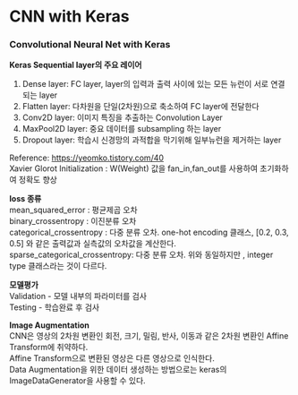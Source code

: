 # CNN with Keras

### Convolutional Neural Net with Keras

**Keras Sequential layer의 주요 레이어**

1. Dense layer: FC layer, layer의 입력과 출력 사이에 있는 모든 뉴런이 서로 연결되는 layer
2. Flatten layer: 다차원을 단일(2차원)으로 축소하여 FC layer에 전달한다
3. Conv2D layer: 이미지 특징을 추출하는 Convolution Layer
4. MaxPool2D layer: 중요 데이터를 subsampling 하는 layer
5. Dropout layer: 학습시 신경망의 과적합을 막기위해 일부뉴런을 제거하는 layer

Reference: https://yeomko.tistory.com/40<br>
Xavier Glorot Initialization : W(Weight) 값을 fan_in,fan_out를 사용하여 초기화하여 정확도 향상<br>

**loss 종류**<br>
mean_squared_error : 평균제곱 오차<br>
binary_crossentropy : 이진분류 오차<br>
categorical_crossentropy : 다중 분류 오차. one-hot encoding 클래스, [0.2, 0.3, 0.5] 와 같은 출력값과 실측값의 오차값을 계산한다.<br>
sparse_categorical_crossentropy: 다중 분류 오차. 위와 동일하지만 , integer type 클래스라는 것이 다르다.<br>

**모델평가**<br>
Validation - 모델 내부의 파라미터를 검사<br>
Testing - 학습완료 후 검사<br>

**Image Augmentation**<br>
CNN은 영상의 2차원 변환인 회전, 크기, 밀림, 반사, 이동과 같은 2차원 변환인 Affine Transform에 취약하다.<br>
Affine Transform으로 변환된 영상은 다른 영상으로 인식한다.<br>
Data Augmentation을 위한 데이터 생성하는 방법으로는 keras의 ImageDataGenerator을 사용할 수 있다.
